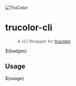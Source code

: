 ![TruColor][logo]
# trucolor-cli
> A cLI Wrapper for [trucolor][1]

${badges}

## Usage

${usage}

[1]: https://github.com/thebespokepixel/trucolor
[logo]: https://raw.githubusercontent.com/thebespokepixel/trucolor/master/media/banner.png
